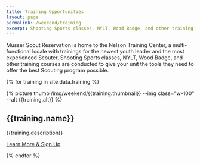 ```yaml
---
title: Training Opportunities
layout: page
permalink: /weekend/training
excerpt: Shooting Sports classes, NYLT, Wood Badge, and other training courses are conducted to give your unit the tools they need to offer the best Scouting program possible.
---
```


Musser Scout Reservation is home to the Nelson Training Center, a multi-functional locale with trainings for the newest youth leader and the most experienced Scouter. Shooting Sports classes, NYLT, Wood Badge, and other training courses are conducted to give your unit the tools they need to offer the best Scouting program possible.

{% for training in site.data.training %}

<div class="card my-3">
  <div class="row">
    <div class="col-md-3">
      {% picture thumb /img/weekend/{{training.thumbnail}} --img class="w-100" --alt {{training.alt}} %}
    </div>
    <div class="col-md-9 p-3">
      <div class="card-block px-3">
        <h2 class="card-title">{{training.name}}</h2>
        <p class="card-text">{{training.description}}</p>
        <a href="{{training.link}}" class="btn btn-primary">Learn More &amp; Sign Up</a>
      </div>
    </div>
  </div>
</div>

{% endfor %}

